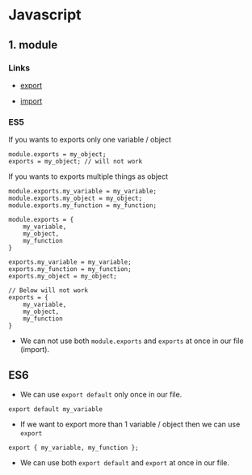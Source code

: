 # Javascript

## 1. module

### Links

- [export](https://developer.mozilla.org/en-US/docs/web/javascript/reference/statements/export/)

- [import](https://developer.mozilla.org/en/docs/Web/JavaScript/Reference/Statements/import)



### ES5

If you wants to exports only one variable / object

```JS
module.exports = my_object;
exports = my_object; // will not work
```

If you wants to exports multiple things as object

```JS
module.exports.my_variable = my_variable;
module.exports.my_object = my_object;
module.exports.my_function = my_function;

module.exports = {
    my_variable,
    my_object,
    my_function
}

exports.my_variable = my_variable;
exports.my_function = my_function;
exports.my_object = my_object;

// Below will not work
exports = {
    my_variable,
    my_object,
    my_function
}
```

- We can not use both `module.exports` and `exports` at once in our file (import).

## ES6

- We can use `export default` only once in our file.

```JS
export default my_variable
```

- If we want to export more than 1 variable / object then we can use `export`

```JS
export { my_variable, my_function };
```

- We can use both `export default` and `export` at once in our file.
